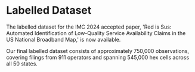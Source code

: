 # Labelled Dataset

The labelled dataset for the IMC 2024 accepted paper, 'Red is Sus: Automated Identification of Low-Quality Service Availability Claims in the US National Broadband Map,' is now available.

Our final labelled dataset consists of approximately 750,000 observations, covering filings from 911 operators and spanning 545,000 hex cells across all 50 states.

